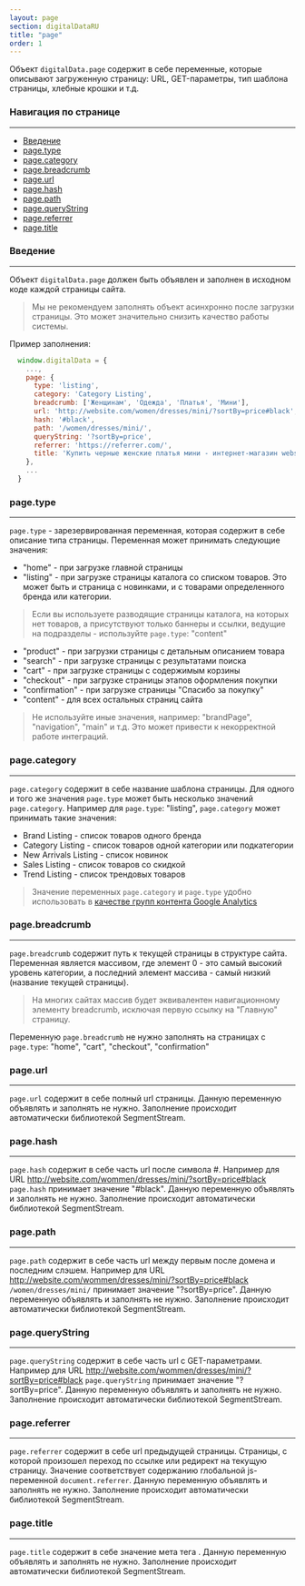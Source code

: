 ```yaml
---
layout: page
section: digitalDataRU
title: "page"
order: 1
---
```


Объект `digitalData.page` содержит в себе переменные, которые описывают загруженную страницу: URL, GET-параметры, тип шаблона страницы, хлебные крошки и т.д.

### Навигация по странице
------
<ul class="page-navigation">
  <li><a href="#0">Введение</a></li>
  <li><a href="#1">page.type</a></li>
  <li><a href="#2">page.category</a></li>
  <li><a href="#3">page.breadcrumb</a></li>
  <li><a href="#4">page.url</a></li>
  <li><a href="#5">page.hash</a></li>
  <li><a href="#6">page.path</a></li>
  <li><a href="#7">page.queryString</a></li>
  <li><a href="#8">page.referrer</a></li>
  <li><a href="#9">page.title</a></li>
</ul>


### <a name="0"></a>Введение
------
Объект `digitalData.page` должен быть объявлен и заполнен в исходном коде каждой страницы сайта.

> Мы не рекомендуем заполнять объект асинхронно после загрузки страницы. Это может значительно снизить качество работы системы.

Пример заполнения:
```javascript
  window.digitalData = {
    ...,
    page: {
      type: 'listing',
      category: 'Category Listing',
      breadcrumb: ['Женщинам', 'Одежда', 'Платья', 'Мини'],
      url: 'http://website.com/women/dresses/mini/?sortBy=price#black',
      hash: '#black',
      path: '/women/dresses/mini/',
      queryString: '?sortBy=price',
      referrer: 'https://referrer.com/',
      title: 'Купить черные женские платья мини - интернет-магазин website.com'
    },
    ...
  }
```

### <a name="1"></a>page.type
------
`page.type` - зарезервированная переменная, которая содержит в себе описание типа страницы. Переменная может принимать следующие значения:

 - "home" - при загрузке главной страницы
 - "listing" - при загрузке страницы каталога со списком товаров. Это может быть и страница с новинками, и с товарами определенного бренда или категории.
  >Если вы используете разводящие страницы каталога, на которых нет товаров, а присутствуют только баннеры и ссылки, ведущие на подразделы - используйте `page.type`: "content"
 - "product" - при загрузки страницы с детальным описанием товара
 - "search" - при загрузке страницы с результатами поиска
 - "cart" - при загрузке страницы с содержимым корзины
 - "checkout" - при загрузке страницы этапов оформления покупки
 - "confirmation" - при загрузке страницы "Спасибо за покупку"
 - "content" - для всех остальных страниц сайта

>Не используйте иные значения, например: "brandPage", "navigation", "main" и т.д. Это может привести к некорректной работе интеграций.

### <a name="2"></a>page.category
------
`page.category` содержит в себе название шаблона страницы. Для одного и того же значения `page.type` может быть несколько значений `page.category`. Например для `page.type`: "listing", `page.category` может принимать такие значения:
 - Brand Listing - список товаров одного бренда
 - Category Listing - список товаров одной категории или подкатегории
 - New Arrivals Listing - список новинок
 - Sales Listing - список товаров со скидкой
 - Trend Listing - список трендовых товаров

> Значение переменных `page.category` и `page.type` удобно использовать в [качестве групп контента Google Analytics](/ru/integrations/google-analytics#13)

### <a name="3"></a>page.breadcrumb
------
`page.breadcrumb` содержит путь к текущей страницы в структуре сайта. Переменная является массивом, где элемент 0 - это самый высокий уровень категории, а последний элемент массива - самый низкий (название текущей страницы).
> На многих сайтах массив будет эквивалентен навигационному элементу breadcrumb, исключая первую ссылку на "Главную" страницу.

Переменную `page.breadcrumb` не нужно заполнять на страницах с `page.type`: "home", "cart", "checkout", "confirmation"

### <a name="4"></a>page.url
------
`page.url` содержит в себе полный url страницы. Данную переменную объявлять и заполнять не нужно. Заполнение происходит автоматически библиотекой SegmentStream.

### <a name="5"></a>page.hash
------
`page.hash` содержит в себе часть url после символа #. Например для URL http://website.com/wommen/dresses/mini/?sortBy=price#black `page.hash` принимает значение "#black". Данную переменную объявлять и заполнять не нужно. Заполнение происходит автоматически библиотекой SegmentStream.

### <a name="6"></a>page.path
------
`page.path` содержит в себе часть url между первым после домена и последним слэшем. Например для URL http://website.com/wommen/dresses/mini/?sortBy=price#black `/women/dresses/mini/` принимает значение "?sortBy=price". Данную переменную объявлять и заполнять не нужно. Заполнение происходит автоматически библиотекой SegmentStream.

### <a name="7"></a>page.queryString
------
`page.queryString` содержит в себе часть url с GET-параметрами. Например для URL http://website.com/wommen/dresses/mini/?sortBy=price#black `page.queryString` принимает значение "?sortBy=price". Данную переменную объявлять и заполнять не нужно. Заполнение происходит автоматически библиотекой SegmentStream.

### <a name="8"></a>page.referrer
------
`page.referrer` содержит в себе url предыдущей страницы. Страницы, с которой произошел переход по ссылке или редирект на текущую страницу. Значение соответствует содержанию глобальной js-переменной `document.referrer`. Данную переменную объявлять и заполнять не нужно. Заполнение происходит автоматически библиотекой SegmentStream.

### <a name="9"></a>page.title
------
`page.title` содержит в себе значение мета тега <title>Заголовок страницы</title>. Данную переменную объявлять и заполнять не нужно. Заполнение происходит автоматически библиотекой SegmentStream.
